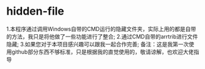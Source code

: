 # hidden-file
1.本程序通过调用Windows自带的CMD运行的隐藏文件夹，实际上用的都是自带的方法，我只是将他做了一些功能进行了整合;
2.通过CMD自带的arrtrib进行文件隐藏;
3.如果您对于本项目感兴趣可以跟我一起合作完善;
备注：这是我第一次使用github部分东西不够标准，只是根据我的直觉使用的，敬请谅解，也欢迎大佬指导
